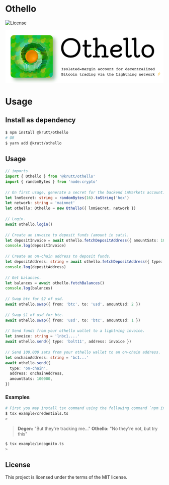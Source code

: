 # Othello

[![License](https://img.shields.io/pypi/l/fastapi-csrf-protect)](LICENSE)

![Othello Banner](static/othello-banner.png)

# Usage

## Install as dependency

```sh
$ npm install @krutt/othello
# OR
$ yarn add @krutt/othello
```

## Usage

```typescript
// imports
import { Othello } from '@krutt/othello'
import { randomBytes } from 'node:crypto'

// On first usage, generate a secret for the backend LnMarkets account.
let lnmSecret: string = randomBytes(16).toString('hex')
let network: string = 'mainnet'
let othello: Othello = new Othello({ lnmSecret, network })

// Login.
await othello.login()

// Create an invoice to deposit funds (amount in sats).
let depositInvoice = await othello.fetchDepositAddress({ amountSats: 1000000, type: 'bolt11' })
console.log(depositInvoice)

// Create an on-chain address to deposit funds.
let depositAddress: string = await othello.fetchDepositAddress({ type: 'on-chain' })
console.log(depositAddress)

// Get balances.
let balances = await othello.fetchBalances()
console.log(balances)

// Swap btc for $2 of usd.
await othello.swap({ from: 'btc', to: 'usd', amountUsd: 2 })

// Swap $1 of usd for btc.
await othello.swap({ from: 'usd', to: 'btc', amountUsd: 1 })

// Send funds from your othello wallet to a lightning invoice.
let invoice: string = 'lnbc1....'
await othello.send({ type: 'bolt11', address: invoice })

// Send 100,000 sats from your othello wallet to an on-chain address.
let onchainAddress: string = 'bc1...'
await othello.send({
  type: 'on-chain',
  address: onchainAddress,
  amountSats: 100000,
})
```

### Examples

```sh
# First you may install tsx command using the following command `npm install -g tsx`
$ tsx example/credentials.ts
>
```

> **Degen:** "But they're tracking me..."
> **Othello:** "No they're not, but try this"

```sh
$ tsx example/incognito.ts
>
```

## License

This project is licensed under the terms of the MIT license.
